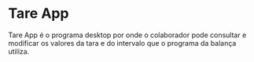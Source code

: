 # Tare App

Tare App é o programa desktop por onde o colaborador pode consultar e modificar os valores da tara e do intervalo que o programa da balança utiliza.
